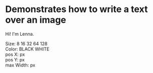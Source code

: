 Demonstrates how to write a text over an image
==============================================

Hi! I'm Lenna.

  
Size: 8 16 32 64 128  
Color: BLACK WHITE  
pos X: px  
pos Y: px  
max Width: px  
